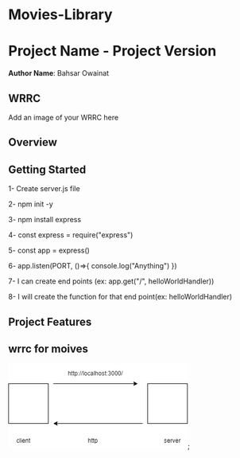 # Movies-Library
# Project Name - Project Version

**Author Name**: Bahsar Owainat

## WRRC
Add an image of your WRRC here

## Overview

## Getting Started
1- Create server.js file

2- npm init -y

3- npm install express

4- const express = require("express")

5- const app = express()

6- app.listen(PORT, ()=>{ console.log("Anything") })

7- I can create end points (ex: app.get("/", helloWorldHandler))

8- I will create the function for that end point(ex: helloWorldHandler)


## Project Features
<!-- What are the features included in you app -->

## wrrc for moives
![wrrc](./wrrc.drawio.png);